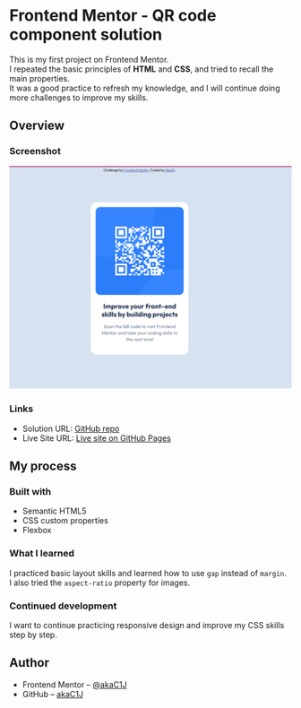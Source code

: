 # Frontend Mentor - QR code component solution

This is my first project on Frontend Mentor.  
I repeated the basic principles of **HTML** and **CSS**, and tried to recall the main properties.  
It was a good practice to refresh my knowledge, and I will continue doing more challenges to improve my skills.

## Overview

### Screenshot
![](./screenshot.png)

### Links
- Solution URL: [GitHub repo](https://github.com/akaC1J/frontend_mentor-qr_code_component)
- Live Site URL: [Live site on GitHub Pages](https://qr-code-component.vercel.app)

## My process

### Built with
- Semantic HTML5
- CSS custom properties
- Flexbox

### What I learned
I practiced basic layout skills and learned how to use `gap` instead of `margin`.  
I also tried the `aspect-ratio` property for images.

### Continued development
I want to continue practicing responsive design and improve my CSS skills step by step.

## Author
- Frontend Mentor – [@akaC1J](https://www.frontendmentor.io/profile/akaC1J)
- GitHub – [akaC1J](https://github.com/akaC1J)
